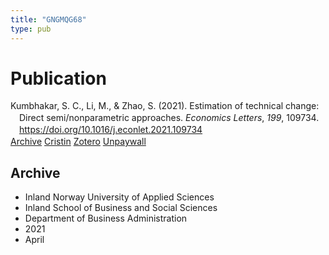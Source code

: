 ```yaml
---
title: "GNGMQG68"
type: pub
---
```

<h1>Publication</h1>
<article id="csl-bib-container-GNGMQG68" class="csl-bib-container">
  <div class="csl-bib-body" style="line-height: 1.35; padding-left: 1em; text-indent:-1em;">
  <div class="csl-entry">Kumbhakar, S. C., Li, M., &amp; Zhao, S. (2021). Estimation of technical change: Direct semi/nonparametric approaches. <i>Economics Letters</i>, <i>199</i>, 109734. <a href="https://doi.org/10.1016/j.econlet.2021.109734">https://doi.org/10.1016/j.econlet.2021.109734</a></div>
</div>
  <div class="csl-bib-buttons">
    <a href="#taxonomy-article-GNGMQG68" class="csl-bib-button">Archive</a>
    <a href="https://app.cristin.no/results/show.jsf?id=1902744" alt="Cristin URL" class="csl-bib-button">Cristin</a>
    <a href="http://zotero.org/groups/5402882/items/GNGMQG68" alt="Zotero URL" class="csl-bib-button">Zotero</a>
    <a href="https://doi.org/10.1016/j.econlet.2021.109734" class="csl-bib-button">Unpaywall</a>
  </div>
  <div id="csl-bib-meta-container-GNGMQG68"></div>
</article>
<div id="csl-bib-meta-GNGMQG68" class="csl-bib-meta">
  <article id="taxonomy-article-GNGMQG68" class="taxonomy-article">
    <h1>Archive</h1>
    <ul>
      <li>Inland Norway University of Applied Sciences</li>
      <li>Inland School of Business and Social Sciences</li>
      <li>Department of Business Administration</li>
      <li>2021</li>
      <li>April</li>
    </ul>
  </article>
</div>
